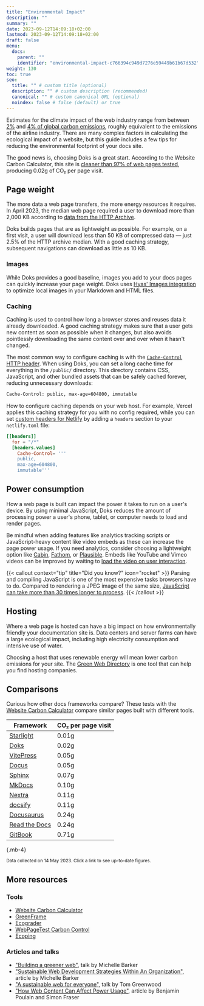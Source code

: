 ```yaml
---
title: "Environmental Impact"
description: ""
summary: ""
date: 2023-09-12T14:09:18+02:00
lastmod: 2023-09-12T14:09:18+02:00
draft: false
menu:
  docs:
    parent: ""
    identifier: "environmental-impact-c766394c949d7276e59449b61b67d532"
weight: 130
toc: true
seo:
  title: "" # custom title (optional)
  description: "" # custom description (recommended)
  canonical: "" # custom canonical URL (optional)
  noindex: false # false (default) or true
---
```


Estimates for the climate impact of the web industry range from between [2%](https://www.sciencefocus.com/science/what-is-the-carbon-footprint-of-the-internet/) and [4% of global carbon emissions](https://www.bbc.com/future/article/20200305-why-your-internet-habits-are-not-as-clean-as-you-think), roughly equivalent to the emissions of the airline industry. There are many complex factors in calculating the ecological impact of a website, but this guide includes a few tips for reducing the environmental footprint of your docs site.

The good news is, choosing Doks is a great start. According to the Website Carbon Calculator, this site is [cleaner than 97% of web pages tested](https://www.websitecarbon.com/website/images-gethyas-com-docs-start-here-getting-started/), producing 0.02g of CO₂ per page visit.

## Page weight

The more data a web page transfers, the more energy resources it requires. In April 2023, the median web page required a user to download more than 2,000 KB according to [data from the HTTP Archive](https://httparchive.org/reports/state-of-the-web).

Doks builds pages that are as lightweight as possible. For example, on a first visit, a user will download less than 50 KB of compressed data — just 2.5% of the HTTP archive median. With a good caching strategy, subsequent navigations can download as little as 10 KB.

### Images

While Doks provides a good baseline, images you add to your docs pages can quickly increase your page weight. Doks uses [Hyas' Images integration](https://images.gethyas.com/) to optimize local images in your Markdown and HTML files.

### Caching

Caching is used to control how long a browser stores and reuses data it already downloaded. A good caching strategy makes sure that a user gets new content as soon as possible when it changes, but also avoids pointlessly downloading the same content over and over when it hasn't changed.

The most common way to configure caching is with the [`Cache-Control` HTTP header](https://csswizardry.com/2019/03/cache-control-for-civilians/). When using Doks, you can set a long cache time for everything in the `/public/` directory. This directory contains CSS, JavaScript, and other bundled assets that can be safely cached forever, reducing unnecessary downloads:

```bash
Cache-Control: public, max-age=604800, immutable
```

How to configure caching depends on your web host. For example, Vercel applies this caching strategy for you with no config required, while you can set [custom headers for Netlify](https://docs.netlify.com/routing/headers/) by adding a `headers` section to your `netlify.toml` file:

```toml
[[headers]]
  for = "/*"
  [headers.values]
    Cache-Control= '''
    public,
    max-age=604800,
    immutable'''
```

## Power consumption

How a web page is built can impact the power it takes to run on a user's device. By using minimal JavaScript, Doks reduces the amount of processing power a user's phone, tablet, or computer needs to load and render pages.

Be mindful when adding features like analytics tracking scripts or JavaScript-heavy content like video embeds as these can increase the page power usage. If you need analytics, consider choosing a lightweight option like [Cabin](https://withcabin.com/), [Fathom](https://usefathom.com/), or [Plausible](https://plausible.io/). Embeds like YouTube and Vimeo videos can be improved by waiting to [load the video on user interaction](https://web.dev/iframe-lazy-loading/).

{{< callout context="tip" title="Did you know?" icon="rocket" >}}
Parsing and compiling JavaScript is one of the most expensive tasks browsers have to do. Compared to rendering a JPEG image of the same size, [JavaScript can take more than 30 times longer to process](https://medium.com/dev-channel/the-cost-of-javascript-84009f51e99e).
{{< /callout >}}

## Hosting

Where a web page is hosted can have a big impact on how environmentally friendly your documentation site is. Data centers and server farms can have a large ecological impact, including high electricity consumption and intensive use of water.

Choosing a host that uses renewable energy will mean lower carbon emissions for your site. The [Green Web Directory](https://www.thegreenwebfoundation.org/directory/) is one tool that can help you find hosting companies.

## Comparisons

Curious how other docs frameworks compare?
These tests with the [Website Carbon Calculator][wcc] compare similar pages built with different tools.

| Framework                   | CO₂ per page visit |
| --------------------------- | ------------------ |
| [Starlight][sl-carbon]      | 0.01g              |
| [Doks][dk-carbon]           | 0.02g              |
| [VitePress][vp-carbon]      | 0.05g              |
| [Docus][dc-carbon]          | 0.05g              |
| [Sphinx][sx-carbon]         | 0.07g              |
| [MkDocs][mk-carbon]         | 0.10g              |
| [Nextra][nx-carbon]         | 0.11g              |
| [docsify][dy-carbon]        | 0.11g              |
| [Docusaurus][ds-carbon]     | 0.24g              |
| [Read the Docs][rtd-carbon] | 0.24g              |
| [GitBook][gb-carbon]        | 0.71g              |
{.mb-4}

<small>Data collected on 14 May 2023. Click a link to see up-to-date figures.</small>

[sl-carbon]: https://www.websitecarbon.com/website/starlight-astro-build-getting-started/
[dk-carbon]: https://www.websitecarbon.com/website/images-gethyas-com-docs-start-here-getting-started/
[vp-carbon]: https://www.websitecarbon.com/website/vitepress-dev-guide-what-is-vitepress/
[dc-carbon]: https://www.websitecarbon.com/website/docus-dev-introduction-getting-started/
[sx-carbon]: https://www.websitecarbon.com/website/sphinx-doc-org-en-master-usage-quickstart-html/
[mk-carbon]: https://www.websitecarbon.com/website/mkdocs-org-getting-started/
[nx-carbon]: https://www.websitecarbon.com/website/nextra-site-docs-docs-theme-start/
[dy-carbon]: https://www.websitecarbon.com/website/docsify-js-org/
[ds-carbon]: https://www.websitecarbon.com/website/docusaurus-io-docs/
[rtd-carbon]: https://www.websitecarbon.com/website/docs-readthedocs-io-en-stable-index-html/
[gb-carbon]: https://www.websitecarbon.com/website/docs-gitbook-com/

## More resources

### Tools

- [Website Carbon Calculator][wcc]
- [GreenFrame](https://greenframe.io/)
- [Ecograder](https://ecograder.com/)
- [WebPageTest Carbon Control](https://www.webpagetest.org/carbon-control/)
- [Ecoping](https://ecoping.earth/)

### Articles and talks

- ["Building a greener web"](https://youtu.be/EfPoOt7T5lg), talk by Michelle Barker
- ["Sustainable Web Development Strategies Within An Organization"](https://www.smashingmagazine.com/2022/10/sustainable-web-development-strategies-organization/), article by Michelle Barker
- ["A sustainable web for everyone"](https://2021.stateofthebrowser.com/speakers/tom-greenwood/), talk by Tom Greenwood
- ["How Web Content Can Affect Power Usage"](https://webkit.org/blog/8970/how-web-content-can-affect-power-usage/), article by Benjamin Poulain and Simon Fraser

[wcc]: https://www.websitecarbon.com/
